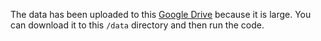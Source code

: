 The data has been uploaded to this [Google Drive](https://drive.google.com/drive/folders/1AXRWmhfG0CJ-VxyIhxro4jIMfiSvmddj?usp=sharing) because it is large. 
You can download it to this `/data` directory and then run the code.